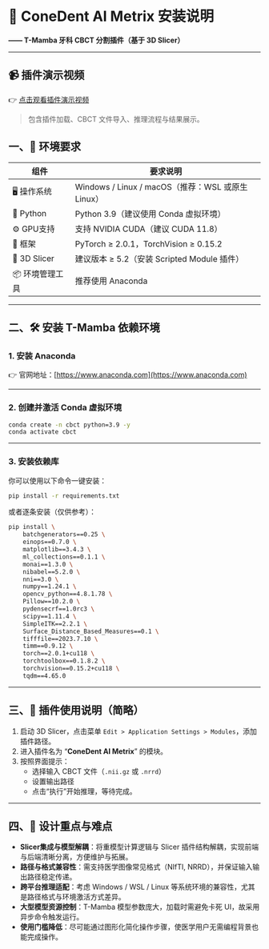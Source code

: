 # 🧩 ConeDent AI Metrix 安装说明  
**—— T-Mamba 牙科 CBCT 分割插件（基于 3D Slicer）**

---
## 📹 插件演示视频

👉 [点击观看插件演示视频](https://github.com/chasescape/3dslicer_ConeDent_AI_Metrix/edit/main/5月19.MP4)

> 包含插件加载、CBCT 文件导入、推理流程与结果展示。


## 一、🌱 环境要求

| 组件           | 要求说明                                           |
|----------------|----------------------------------------------------|
| 🖥 操作系统     | Windows / Linux / macOS（推荐：WSL 或原生 Linux）   |
| 🐍 Python       | Python 3.9（建议使用 Conda 虚拟环境）              |
| ⚙️ GPU支持      | 支持 NVIDIA CUDA（建议 CUDA 11.8）                 |
| 🧠 框架         | PyTorch ≥ 2.0.1，TorchVision ≥ 0.15.2              |
| 🧊 3D Slicer    | 建议版本 ≥ 5.2（安装 Scripted Module 插件）       |
| 📦 环境管理工具 | 推荐使用 Anaconda                                 |

---

## 二、🛠 安装 T-Mamba 依赖环境

### 1. 安装 Anaconda  
👉 官网地址：[https://www.anaconda.com](https://www.anaconda.com)

---

### 2. 创建并激活 Conda 虚拟环境  

```bash
conda create -n cbct python=3.9 -y
conda activate cbct
```

---

### 3. 安装依赖库  

你可以使用以下命令一键安装：

```bash
pip install -r requirements.txt
```

或者逐条安装（仅供参考）：

```bash
pip install \
    batchgenerators==0.25 \
    einops==0.7.0 \
    matplotlib==3.4.3 \
    ml_collections==0.1.1 \
    monai==1.3.0 \
    nibabel==5.2.0 \
    nni==3.0 \
    numpy==1.24.1 \
    opencv_python==4.8.1.78 \
    Pillow==10.2.0 \
    pydensecrf==1.0rc3 \
    scipy==1.11.4 \
    SimpleITK==2.2.1 \
    Surface_Distance_Based_Measures==0.1 \
    tifffile==2023.7.10 \
    timm==0.9.12 \
    torch==2.0.1+cu118 \
    torchtoolbox==0.1.8.2 \
    torchvision==0.15.2+cu118 \
    tqdm==4.65.0
```

---

## 三、🚀 插件使用说明（简略）

1. 启动 3D Slicer，点击菜单 `Edit > Application Settings > Modules`，添加插件路径。
2. 进入插件名为 “**ConeDent AI Metrix**” 的模块。
3. 按照界面提示：
   - 选择输入 CBCT 文件（`.nii.gz` 或 `.nrrd`）
   - 设置输出路径
   - 点击“执行”开始推理，等待完成。

---

## 四、🎯 设计重点与难点

- **Slicer集成与模型解耦**：将重模型计算逻辑与 Slicer 插件结构解耦，实现前端与后端清晰分离，方便维护与拓展。
- **路径与格式兼容性**：需支持医学图像常见格式（NIfTI, NRRD），并保证输入输出路径稳定传递。
- **跨平台推理适配**：考虑 Windows / WSL / Linux 等系统环境的兼容性，尤其是路径格式与环境激活方式差异。
- **大型模型资源控制**：T-Mamba 模型参数庞大，加载时需避免卡死 UI，故采用异步命令触发运行。
- **使用门槛降低**：尽可能通过图形化简化操作步骤，使医学用户无需编程背景也能完成操作。




